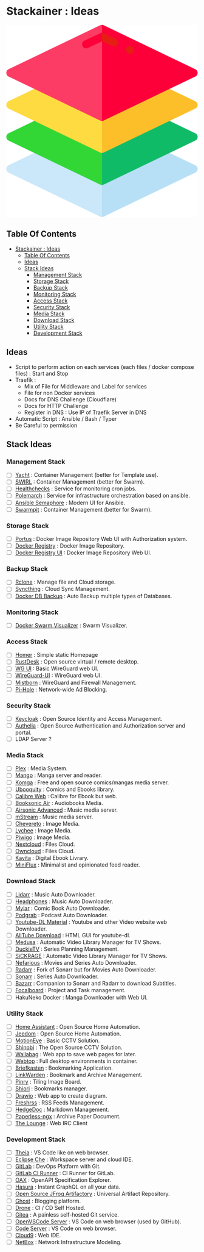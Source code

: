 # Stackainer : Ideas

![Icon](../icon.png)

## Table Of Contents

- [Stackainer : Ideas](#stackainer--ideas)
  - [Table Of Contents](#table-of-contents)
  - [Ideas](#ideas)
  - [Stack Ideas](#stack-ideas)
    - [Management Stack](#management-stack)
    - [Storage Stack](#storage-stack)
    - [Backup Stack](#backup-stack)
    - [Monitoring Stack](#monitoring-stack)
    - [Access Stack](#access-stack)
    - [Security Stack](#security-stack)
    - [Media Stack](#media-stack)
    - [Download Stack](#download-stack)
    - [Utility Stack](#utility-stack)
    - [Development Stack](#development-stack)

## Ideas

- Script to perform action on each services (each files / docker compose files) : Start and Stop
- Traefik :
  - Mix of File for Middleware and Label for services
  - File for non Docker services
  - Docs for DNS Challenge (Cloudflare)
  - Docs for HTTP Challenge
  - Register in DNS : Use IP of Traefik Server in DNS
- Automatic Script : Ansible / Bash / Typer
- Be Careful to permission

## Stack Ideas

### Management Stack

- [ ] [Yacht](https://github.com/SelfhostedPro/Yacht) : Container Management (better for Template use).
- [ ] [SWIRL](https://github.com/cuigh/swirl) : Container Management (better for Swarm).
- [ ] [Healthchecks](https://healthchecks.io/) : Service for monitoring cron jobs.
- [ ] [Polemarch](https://polemarch.org/) : Service for infrastructure orchestration based on ansible.
- [ ] [Ansible Semaphore](https://ansible-semaphore.com/) : Modern UI for Ansible.
- [ ] [Swarmpit](https://swarmpit.io/) : Container Management (better for Swarm).

### Storage Stack

- [ ] [Portus](https://github.com/SUSE/Portus) : Docker Image Repository Web UI with Authorization system.
- [ ] [Docker Registry](https://docs.docker.com/registry/) : Docker Image Repository.
- [ ] [Docker Registry UI](https://github.com/Joxit/docker-registry-ui) : Docker Image Repository Web UI.

### Backup Stack

- [ ] [Rclone](https://rclone.org/gui/) : Manage file and Cloud storage.
- [ ] [Syncthing](https://syncthing.net/) : Cloud Sync Management.
- [ ] [Docker DB Backup](https://github.com/tiredofit/docker-db-backup) : Auto Backup multiple types of Databases.

### Monitoring Stack

- [ ] [Docker Swarm Visualizer](https://github.com/dockersamples/docker-swarm-visualizer) : Swarm Visualizer.

### Access Stack

- [ ] [Homer](https://github.com/bastienwirtz/homer) : Simple static Homepage
- [ ] [RustDesk](https://rustdesk.com/server/) : Open source virtual / remote desktop.
- [ ] [WG UI](https://github.com/EmbarkStudios/wg-ui) : Basic WireGuard web UI.
- [ ] [WireGuard-UI](https://github.com/ngoduykhanh/wireguard-ui) : WireGuard web UI.
- [ ] [Mistborn](https://gitlab.com/cyber5k/mistborn) : WireGuard and Firewall Management.
- [ ] [Pi-Hole](https://pi-hole.net/) : Network-wide Ad Blocking.

### Security Stack

- [ ] [Keycloak](https://www.keycloak.org/) : Open Source Identity and Access Management.
- [ ] [Authelia](https://www.authelia.com/) : Open Source Authentication and Authorization server and portal.
- [ ] LDAP Server ?

### Media Stack

- [ ] [Plex](https://www.plex.tv/) : Media System.
- [ ] [Mango](https://github.com/getmango/Mango) : Manga server and reader.
- [ ] [Komga](https://komga.org/) : Free and open source comics/mangas media server.
- [ ] [Ubooquity](https://vaemendis.net/ubooquity/) : Comics and Ebooks library.
- [ ] [Calibre Web](https://github.com/janeczku/calibre-web) : Calibre for Ebook but web.
- [ ] [Booksonic Air](http://booksonic.org/) : Audiobooks Media.
- [ ] [Airsonic Advanced](https://github.com/airsonic-advanced/airsonic-advanced) : Music media server.
- [ ] [mStream](https://mstream.io/) : Music media server.
- [ ] [Chevereto](https://github.com/rodber/chevereto-free) : Image Media.
- [ ] [Lychee](https://lycheeorg.github.io/) : Image Media.
- [ ] [Piwigo](http://piwigo.org/) : Image Media.
- [ ] [Nextcloud](https://nextcloud.com/) : Files Cloud.
- [ ] [Owncloud](https://owncloud.com/) : Files Cloud.
- [ ] [Kavita](https://www.kavitareader.com/) : Digital Ebook Livrary.
- [ ] [MiniFlux](https://miniflux.app/) : Minimalist and opinionated feed reader.

### Download Stack

- [ ] [Lidarr](https://github.com/lidarr/lidarr) : Music Auto Downloader.
- [ ] [Headphones](https://github.com/rembo10/headphones) : Music Auto Downloader.
- [ ] [Mylar](https://github.com/mylar3/mylar3) : Comic Book Auto Downloader.
- [ ] [Podgrab](https://github.com/akhilrex/podgrab) : Podcast Auto Downloader.
- [ ] [Youtube-DL Material](https://github.com/Tzahi12345/YoutubeDL-Material) : Youtube and other Video website web Downloader.
- [ ] [AllTube Download](https://github.com/Rudloff/alltube) : HTML GUI for youtube-dl.
- [ ] [Medusa](https://pymedusa.com/) : Automatic Video Library Manager for TV Shows.
- [ ] [DuckieTV](https://github.com/SchizoDuckie/DuckieTV) : Series Planning Management.
- [ ] [SiCKRAGE](https://www.sickrage.ca/) : Automatic Video Library Manager for TV Shows.
- [ ] [Nefarious](https://github.com/lardbit/nefarious) : Movies and Series Auto Downloader.
- [ ] [Radarr](https://github.com/Radarr/Radarr) : Fork of Sonarr but for Movies Auto Downloader.
- [ ] [Sonarr](https://github.com/Sonarr/Sonarr) : Series Auto Downloader.
- [ ] [Bazarr](https://www.bazarr.media/) : Companion to Sonarr and Radarr to download Subtitles.
- [ ] [Focalboard](https://www.focalboard.com/) : Project and Task management.
- [ ] HakuNeko Docker : Manga Downloader with Web UI.

### Utility Stack

- [ ] [Home Assistant](https://www.home-assistant.io/) : Open Source Home Automation.
- [ ] [Jeedom](https://www.jeedom.com/fr/) : Open Source Home Automation.
- [ ] [MotionEye](https://github.com/motioneye-project/motioneye/tree/master) : Basic CCTV Solution.
- [ ] [Shinobi](https://shinobi.video/) : The Open Source CCTV Solution.
- [ ] [Wallabag](https://wallabag.org/en) : Web app to save web pages for later.
- [ ] [Webtop](https://docs.linuxserver.io/images/docker-webtop) : Full desktop environments in container.
- [ ] [Briefkasten](https://github.com/ndom91/briefkasten) : Bookmarking Application.
- [ ] [LinkWarden](https://github.com/Daniel31x13/link-warden) : Bookmark and Archive Management.
- [ ] [Pinry](https://docs.getpinry.com/) : Tiling Image Board.
- [ ] [Shiori](https://github.com/go-shiori/shiori) : Bookmarks manager.
- [ ] [Drawio](https://github.com/jgraph/drawio) : Web app to create diagram.
- [ ] [Freshrss](https://freshrss.org/) : RSS Feeds Management.
- [ ] [HedgeDoc](https://hedgedoc.org/) : Markdown Management.
- [ ] [Paperless-ngx](https://github.com/paperless-ngx/paperless-ngx) : Archive Paper Document.
- [ ] [The Lounge](https://thelounge.chat/) : Web IRC Client

### Development Stack

- [ ] [Theia](https://github.com/eclipse-theia/theia) : VS Code like on web browser.
- [ ] [Eclipse Che](https://github.com/eclipse/che/) : Workspace server and cloud IDE.
- [ ] [GitLab](https://about.gitlab.com/) : DevOps Platform with Git.
- [ ] [GitLab CI Runner](https://docs.gitlab.com/runner/) : CI Runner for GitLab.
- [ ] [OAX](https://github.com/darosh/oax) : OpenAPI Specification Explorer.
- [ ] [Hasura](https://hasura.io/) : Instant GraphQL on all your data.
- [ ] [Open Source JFrog Artifactory](https://jfrog.com/community/open-source/) : Universal Artifact Repository.
- [ ] [Ghost](https://ghost.org/) : Blogging platform.
- [ ] [Drone](https://www.drone.io/) : CI / CD Self Hosted.
- [ ] [Gitea](https://gitea.io/en-us/) : A painless self-hosted Git service.
- [ ] [OpenVSCode Server](https://github.com/gitpod-io/openvscode-server) : VS Code on web browser (used by GitHub).
- [ ] [Code Server](https://github.com/coder/code-server) : VS Code on web browser.
- [ ] [Cloud9](https://github.com/c9/core) : Web IDE.
- [ ] [NetBox](https://github.com/netbox-community/netbox) : Network Infrastructure Modeling.
